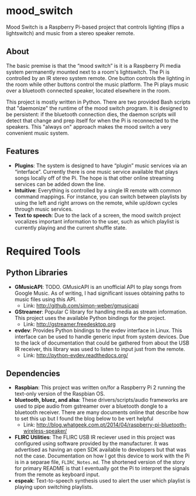 # mood_switch
Mood Switch is a Raspberry Pi-based project that controls lighting (flips a 
lightswitch) and music from a stereo speaker remote.

## About
The basic premise is that the “mood switch” is it is a Raspberry Pi 
media system permanently mounted next to a room's lightswitch. The Pi is 
controlled by an IR stereo system remote. One button controls the lighting
in the room while other buttons control the music platform. The Pi plays
music over a bluetooth connected speaker, located elsewhere in the room.


This project is mostly written in Python. There are two provided Bash scripts
that "daemonize" the runtime of the mood switch program. It is designed to be 
persistent: if the bluetooth connection dies, the daemon scripts will detect 
that change and prep itself for when the Pi is reconnected to the speakers.
This "always on" approach makes the mood switch a very convenient music system.

## Features
* **Plugins**: The system is designed to have “plugin” music services via an 
“interface”. Currently there is one music service available that plays songs
locally off of the Pi. The hope is that other online streaming services can
be added down the line.
* **Intuitive**: Everything is controlled by a single IR remote with common
command mappings. For instance, you can switch between playlists by using the
left and right arrows on the remote, while up/down cycles through music
services.
* **Text to speech**: Due to the lack of a screen, the mood switch project
vocalizes important information to the user, such as which playlist is
currently playing and the current shuffle state.

# Required Tools
## Python Libraries
* **GMusicAPI**: TODO. GMusicAPI is an unofficial API to play songs from Google
    Music. As of writing, I had significant issues obtaining paths to music
    files using this API.
    * Link: http://github.com/simon-weber/gmusicapi
* **GStreamer**: Popular C library for handling media as stream information.
    This project uses the available Python bindings for the project.
    * Link: http://gstreamer.freedesktop.org
* **evdev**: Provides Python bindings to the evdev interface in Linux. This
    interface can be used to handle generic input from system devices. Due to
    the lack of documentation that could be gathered from about the USB IR 
    receiver, this library was used to listen to input just from the remote.
    * Link: http://python-evdev.readthedocs.org/

## Dependencies
* **Raspbian**:
This project was written on/for a Raspberry Pi 2 running the text-only version
of the Raspbian OS.
* **bluetooth, bluez, and alsa**: 
These drivers/scripts/audio frameworks are used to pipe audio from gstreamer
over a bluetooth dongle to a bluetooth receiver. There are many documents online
that describe how to set this up but I found the blog below to be vert helpful
    * Link: http://blog.whatgeek.com.pt/2014/04/raspberry-pi-bluetooth-wireless-speaker/
* **FLIRC Utilities**: 
The FLIRC USB IR reciever used in this project was configured using software
provided by the manufacturer. It was advertised as having an open SDK available
to developers but that was not the case. Documentation on how I got this device
to work with the Pi is in a separae file, ```FLIRC_Notes.md```. The shortened
version of the story for primary README is that I eventually got the Pi to
interpret the signals from the remote as keyboard input.
* **espeak**:
Text-to-speech synthesis used to alert the user which playlist is playing upon
switching playlists.
